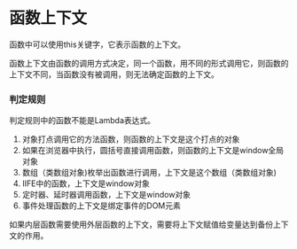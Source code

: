 # 函数上下文

函数中可以使用this关键字，它表示函数的上下文。

函数上下文由函数的调用方式决定，同一个函数，用不同的形式调用它，则函数的上下文不同，当函数没有被调用，则无法确定函数的上下文。

### 判定规则

判定规则中的函数不能是Lambda表达式。

1. 对象打点调用它的方法函数，则函数的上下文是这个打点的对象
2. 如果在浏览器中执行，圆括号直接调用函数，则函数的上下文是window全局对象
3. 数组（类数组对象)枚举出函数进行调用，上下文是这个数组（类数组对象)
4. IIFE中的函数，上下文是window对象
5. 定时器、延时器调用函数，上下文是window对象
6. 事件处理函数的上下文是绑定事件的DOM元素

如果内层函数需要使用外层函数的上下文，需要将上下文赋值给变量达到备份上下文的作用。